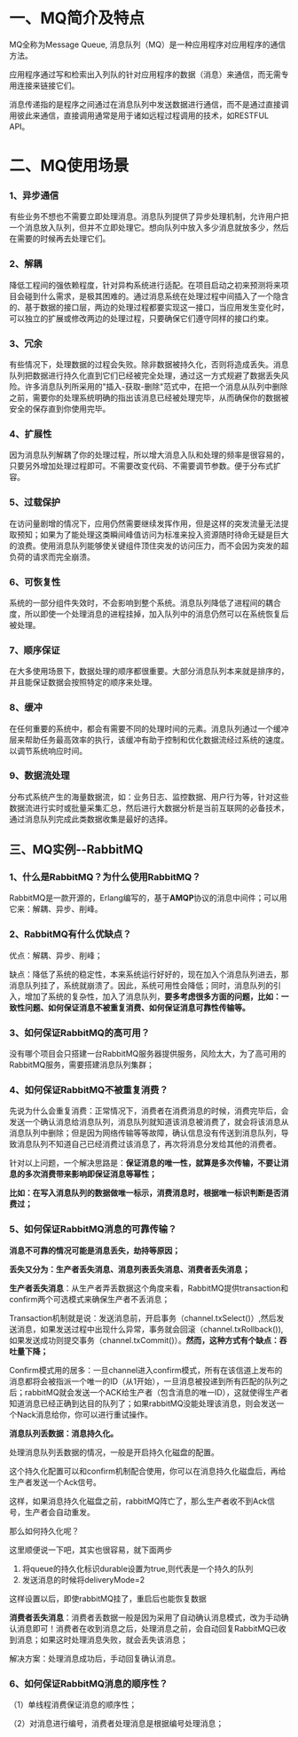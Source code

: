 # 一、MQ简介及特点

MQ全称为Message Queue, 消息队列（MQ）是一种应用程序对应用程序的通信方法。

应用程序通过写和检索出入列队的针对应用程序的数据（消息）来通信，而无需专用连接来链接它们。

消息传递指的是程序之间通过在消息队列中发送数据进行通信，而不是通过直接调用彼此来通信，直接调用通常是用于诸如远程过程调用的技术，如RESTFUL API。


# 二、MQ使用场景

### 1、异步通信

有些业务不想也不需要立即处理消息。消息队列提供了异步处理机制，允许用户把一个消息放入队列，但并不立即处理它。想向队列中放入多少消息就放多少，然后在需要的时候再去处理它们。

### 2、解耦

降低工程间的强依赖程度，针对异构系统进行适配。在项目启动之初来预测将来项目会碰到什么需求，是极其困难的。通过消息系统在处理过程中间插入了一个隐含的、基于数据的接口层，两边的处理过程都要实现这一接口，当应用发生变化时，可以独立的扩展或修改两边的处理过程，只要确保它们遵守同样的接口约束。

### 3、冗余

有些情况下，处理数据的过程会失败。除非数据被持久化，否则将造成丢失。消息队列把数据进行持久化直到它们已经被完全处理，通过这一方式规避了数据丢失风险。许多消息队列所采用的"插入-获取-删除"范式中，在把一个消息从队列中删除之前，需要你的处理系统明确的指出该消息已经被处理完毕，从而确保你的数据被安全的保存直到你使用完毕。

### 4、扩展性

因为消息队列解耦了你的处理过程，所以增大消息入队和处理的频率是很容易的，只要另外增加处理过程即可。不需要改变代码、不需要调节参数。便于分布式扩容。

### 5、过载保护

在访问量剧增的情况下，应用仍然需要继续发挥作用，但是这样的突发流量无法提取预知；如果为了能处理这类瞬间峰值访问为标准来投入资源随时待命无疑是巨大的浪费。使用消息队列能够使关键组件顶住突发的访问压力，而不会因为突发的超负荷的请求而完全崩溃。

### 6、可恢复性

系统的一部分组件失效时，不会影响到整个系统。消息队列降低了进程间的耦合度，所以即使一个处理消息的进程挂掉，加入队列中的消息仍然可以在系统恢复后被处理。

### 7、顺序保证

在大多使用场景下，数据处理的顺序都很重要。大部分消息队列本来就是排序的，并且能保证数据会按照特定的顺序来处理。

### 8、缓冲

在任何重要的系统中，都会有需要不同的处理时间的元素。消息队列通过一个缓冲层来帮助任务最高效率的执行，该缓冲有助于控制和优化数据流经过系统的速度。以调节系统响应时间。

###  9、数据流处理 

分布式系统产生的海量数据流，如：业务日志、监控数据、用户行为等，针对这些数据流进行实时或批量采集汇总，然后进行大数据分析是当前互联网的必备技术，通过消息队列完成此类数据收集是最好的选择。

## 三、MQ实例--RabbitMQ

### 1、什么是RabbitMQ？为什么使用RabbitMQ？

RabbitMQ是一款开源的，Erlang编写的，基于**AMQP**协议的消息中间件；可以用它来：解耦、异步、削峰。

### 2、RabbitMQ有什么优缺点？

优点：解耦、异步、削峰；

缺点：降低了系统的稳定性，本来系统运行好好的，现在加入个消息队列进去，那消息队列挂了，系统就崩溃了。因此，系统可用性会降低；同时，消息队列的引入，增加了系统的复杂性，加入了消息队列，**要多考虑很多方面的问题，比如：一致性问题、如何保证消息不被重复消费、如何保证消息可靠性传输等。**

### 3、如何保证RabbitMQ的高可用？

没有哪个项目会只搭建一台RabbitMQ服务器提供服务，风险太大，为了高可用的RabbitMQ服务，需要搭建消息队列集群；

### 4、如何保证RabbitMQ不被重复消费？

先说为什么会重复消费：正常情况下，消费者在消费消息的时候，消费完毕后，会发送一个确认消息给消息队列，消息队列就知道该消息被消费了，就会将该消息从消息队列中删除；但是因为网络传输等等故障，确认信息没有传送到消息队列，导致消息队列不知道自己已经消费过该消息了，再次将消息分发给其他的消费者。

针对以上问题，一个解决思路是：**保证消息的唯一性，就算是多次传输，不要让消息的多次消费带来影响即保证消息等幂性；**

**比如：在写入消息队列的数据做唯一标示，消费消息时，根据唯一标识判断是否消费过；**

### 5、如何保证RabbitMQ消息的可靠传输？

**消息不可靠的情况可能是消息丢失，劫持等原因；**

**丢失又分为：生产者丢失消息、消息列表丢失消息、消费者丢失消息；**

**生产者丢失消息**：从生产者弄丢数据这个角度来看，RabbitMQ提供transaction和confirm两个可选模式来确保生产者不丢消息；

Transaction机制就是说：发送消息前，开启事务（channel.txSelect()）,然后发送消息，如果发送过程中出现什么异常，事务就会回滚（channel.txRollback()), 如果发送成功则提交事务（channel.txCommit()）。**然而，这种方式有个缺点：吞吐量下降；**

Confirm模式用的居多：一旦channel进入confirm模式，所有在该信道上发布的消息都将会被指派一个唯一的ID（从1开始），一旦消息被投递到所有匹配的队列之后；rabbitMQ就会发送一个ACK给生产者（包含消息的唯一ID），这就使得生产者知道消息已经正确到达目的队列了；如果rabbitMQ没能处理该消息，则会发送一个Nack消息给你，你可以进行重试操作。

**消息队列丢数据：消息持久化。**

处理消息队列丢数据的情况，一般是开启持久化磁盘的配置。

这个持久化配置可以和confirm机制配合使用，你可以在消息持久化磁盘后，再给生产者发送一个Ack信号。

这样，如果消息持久化磁盘之前，rabbitMQ阵亡了，那么生产者收不到Ack信号，生产者会自动重发。

那么如何持久化呢？

这里顺便说一下吧，其实也很容易，就下面两步

1. 将queue的持久化标识durable设置为true,则代表是一个持久的队列
2. 发送消息的时候将deliveryMode=2

这样设置以后，即使rabbitMQ挂了，重启后也能恢复数据

 **消费者丢失消息**：消费者丢数据一般是因为采用了自动确认消息模式，改为手动确认消息即可！消费者在收到消息之后，处理消息之前，会自动回复RabbitMQ已收到消息；如果这时处理消息失败，就会丢失该消息；

解决方案：处理消息成功后，手动回复确认消息。

### 6、如何保证RabbitMQ消息的顺序性？

（1）单线程消费保证消息的顺序性；

（2）对消息进行编号，消费者处理消息是根据编号处理消息；



